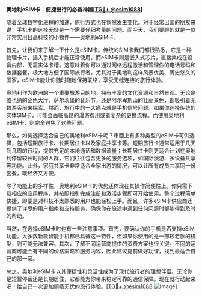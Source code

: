 **奥地利eSIM卡：便捷出行的必备神器[[TG💪+ @esim1088](https://t.me/s/esim1088)]**

随着全球数字化进程的加速，旅行方式也在悄然发生变化。对于经常出国的朋友来说，手机卡的选择无疑是一个需要仔细考量的问题。而今天，我们要聊的就是一款非常实用且高科技的小物件——奥地利eSIM卡。

首先，让我们来了解一下什么是eSIM卡。传统的SIM卡我们都很熟悉，它是一种物理卡片，插入手机后才能正常使用。而eSIM卡则是嵌入式芯片，直接集成在设备内部，无需实体卡槽。这意味着你可以通过网络远程激活和管理你的电话号码和数据套餐，极大地方便了国际旅行者。尤其对于奥地利这样风景优美、历史悠久的国家，eSIM卡能让你随时随地保持联络，享受无缝连接的旅行体验。

奥地利作为欧洲的一个重要旅游目的地，拥有丰富的文化资源和自然景观。无论是维也纳的金色大厅、萨尔茨堡的音乐节，还是阿尔卑斯山的壮丽景色，都吸引着无数游客前来探索。然而，旅行中的一大痛点就是手机信号问题。如果你选择传统的实体SIM卡，可能会面临高昂的漫游费用或者复杂的更换流程。而使用奥地利eSIM卡，则完全避免了这些问题。

那么，如何选择适合自己的奥地利eSIM卡呢？市面上有多种类型的eSIM卡可供选择，包括短期旅行卡、长期居住卡以及家庭共享卡等。短期旅行卡通常适用于几天到几周的行程，提供充足的本地通话和数据流量；长期居住卡则更适合计划在奥地利停留较长时间的人群，它们往往包含更多的服务选项，如国际漫游、多设备共享等功能。此外，家庭共享卡非常适合全家出游的情况，可以让所有成员共享同一份套餐，既经济又方便。

除了功能上的多样性，奥地利eSIM卡的优势还体现在其操作简便性上。你只需下载相应的应用程序，并按照指引完成注册和激活步骤即可开始使用。整个过程简单快捷，即便是对科技不太熟悉的用户也能轻松上手。而且，许多eSIM卡供应商还提供了详尽的用户指南和支持服务，确保你在旅途中遇到任何问题时都能得到及时的帮助。

当然，在选择eSIM卡时也有一些注意事项。首先，要确认你的手机是否支持eSIM功能。大多数新款智能手机都已具备这一特性，但如果你使用的是一部较老款的机型，则可能无法兼容。其次，了解不同运营商提供的资费方案也很关键。不同的运营商可能会有不同的价格策略和服务内容，因此建议提前做好功课，找到最适合自己的那一家。

总之，奥地利eSIM卡以其便捷性和灵活性成为了现代旅行者的理想伴侣。无论你是短暂停留还是长期居住，它都能为你带来稳定可靠的通信保障。现在就行动起来吧！给自己一次更加顺畅无忧的旅行体验。[[TG💪+ @esim1088](https://t.me/s/esim1088) ![Image](https://i.postimg.cc/4NQfJmqS/Snipaste-2025-05-13-00-14-12.png)]